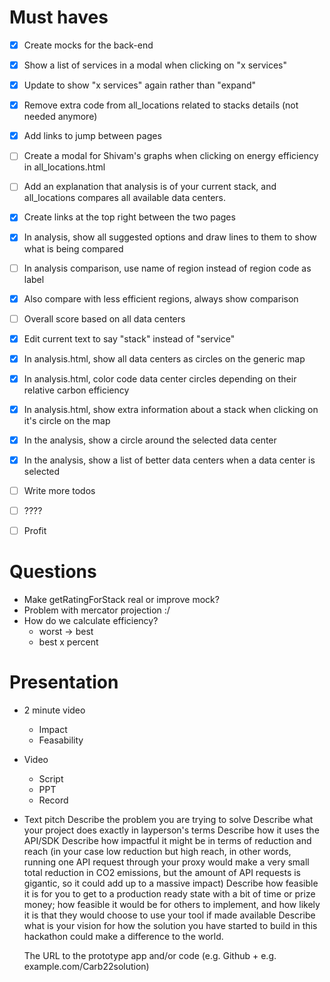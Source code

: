 
# Must haves

- [x] Create mocks for the back-end
- [x] Show a list of services in a modal when clicking on "x services"
- [x] Update to show "x services" again rather than "expand"
- [x] Remove extra code from all_locations related to stacks details (not needed anymore)
- [x] Add links to jump between pages
- [ ] Create a modal for Shivam's graphs when clicking on energy efficiency in all_locations.html
- [ ] Add an explanation that analysis is of your current stack, and all_locations compares all available data centers.

- [x] Create links at the top right between the two pages
- [x] In analysis, show all suggested options and draw lines to them to show what is being compared
- [ ] In analysis comparison, use name of region instead of region code as label
- [x] Also compare with less efficient regions, always show comparison
- [ ] Overall score based on all data centers

- [x] Edit current text to say "stack" instead of "service"
- [x] In analysis.html, show all data centers as circles on the generic map
- [x] In analysis.html, color code data center circles depending on their relative carbon efficiency
- [x] In analysis.html, show extra information about a stack when clicking on it's circle on the map
- [x] In the analysis, show a circle around the selected data center
- [x] In the analysis, show a list of better data centers when a data center is selected
- [ ] Write more todos
- [ ] ????
- [ ] Profit


# Questions

- Make getRatingForStack real or improve mock?
- Problem with mercator projection :/
- How do we calculate efficiency?
  - worst -> best
  - best x percent

# Presentation

- 2 minute video
  - Impact
  - Feasability
- Video
  - Script
  - PPT
  - Record
- Text pitch
    Describe the problem you are trying to solve
    Describe what your project does exactly in layperson's terms
    Describe how it uses the API/SDK
    Describe how impactful it might be in terms of reduction and reach (in your case low reduction but high reach, in other words, running one API request through your proxy would make a very small total reduction in CO2 emissions, but the amount of API requests is gigantic, so it could add up to a massive impact)
    Describe how feasible it is for you to get to a production ready state with a bit of time or prize money; how feasible it would be for others to implement, and how likely it is that they would choose to use your tool if made available
    Describe what is your vision for how the solution you have started to build in this hackathon could make a difference to the world.

    The URL to the prototype app and/or code (e.g. Github + e.g. example.com/Carb22solution)